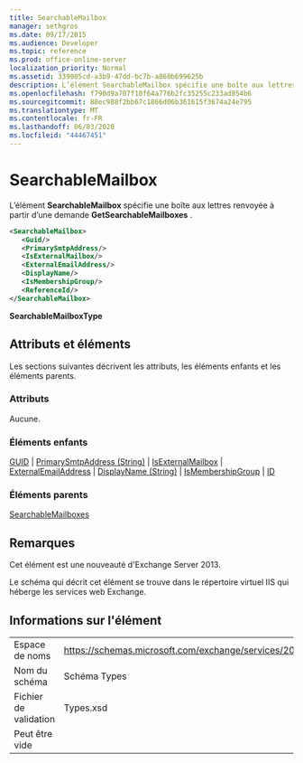 ```yaml
---
title: SearchableMailbox
manager: sethgros
ms.date: 09/17/2015
ms.audience: Developer
ms.topic: reference
ms.prod: office-online-server
localization_priority: Normal
ms.assetid: 339005cd-a3b9-47dd-bc7b-a860b699625b
description: L’élément SearchableMailbox spécifie une boîte aux lettres renvoyée à partir d’une demande GetSearchableMailboxes.
ms.openlocfilehash: f790d9a707f10f64a776b2fc35255c233ad854b6
ms.sourcegitcommit: 88ec988f2bb67c1866d06b361615f3674a24e795
ms.translationtype: MT
ms.contentlocale: fr-FR
ms.lasthandoff: 06/03/2020
ms.locfileid: "44467451"
---
```

# <a name="searchablemailbox"></a>SearchableMailbox

L’élément **SearchableMailbox** spécifie une boîte aux lettres renvoyée à partir d’une demande **GetSearchableMailboxes** . 
  
```XML
<SearchableMailbox>
   <Guid/>
   <PrimarySmtpAddress/>
   <IsExternalMailbox/>
   <ExternalEmailAddress/>
   <DisplayName/>
   <IsMembershipGroup/>
   <ReferenceId/>
</SearchableMailbox>
```

 **SearchableMailboxType**
## <a name="attributes-and-elements"></a>Attributs et éléments

Les sections suivantes décrivent les attributs, les éléments enfants et les éléments parents.
  
### <a name="attributes"></a>Attributs

Aucune.
  
### <a name="child-elements"></a>Éléments enfants

[GUID](guid-ex15websvcsotherref.md)  |  [PrimarySmtpAddress (String)](primarysmtpaddress-string.md)  |  [IsExternalMailbox](isexternalmailbox.md)  |  [ExternalEmailAddress](externalemailaddress.md)  |  [DisplayName (String)](displayname-string.md)  |  [IsMembershipGroup](ismembershipgroup.md)  |  [ID](referenceid.md)
  
### <a name="parent-elements"></a>Éléments parents

[SearchableMailboxes](searchablemailboxes.md)
  
## <a name="remarks"></a>Remarques

Cet élément est une nouveauté d'Exchange Server 2013.
  
Le schéma qui décrit cet élément se trouve dans le répertoire virtuel IIS qui héberge les services web Exchange.
  
## <a name="element-information"></a>Informations sur l'élément

|||
|:-----|:-----|
|Espace de noms  <br/> |https://schemas.microsoft.com/exchange/services/2006/types  <br/> |
|Nom du schéma  <br/> |Schéma Types  <br/> |
|Fichier de validation  <br/> |Types.xsd  <br/> |
|Peut être vide  <br/> ||
   

